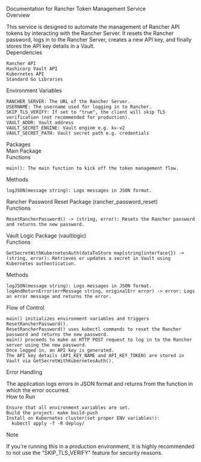 Documentation for Rancher Token Management Service    
Overview    

This service is designed to automate the management of Rancher API tokens by interacting with the Rancher Server. It resets the Rancher password, logs in to the Rancher Server, creates a new API key, and finally stores the API key details in a Vault.    
Dependencies    

    Rancher API
    Hashicorp Vault API
    Kubernetes API
    Standard Go Libraries

Environment Variables    

    RANCHER_SERVER: The URL of the Rancher Server.
    USERNAME: The username used for logging in to Rancher.
    SKIP_TLS_VERIFY: If set to "true", the client will skip TLS verification (not recommended for production).
    VAULT_ADDR: Vault address    
    VAULT_SECRET_ENGINE: Vault engine e.g. kv-v2    
    VAULT_SECRET_PATH: Vault secret path e.g. credentials

Packages    
Main Package    
Functions    

    main(): The main function to kick off the token management flow.

Methods    

    logJSON(message string): Logs messages in JSON format.

Rancher Password Reset Package (rancher_password_reset)    
Functions    

    ResetRancherPassword() -> (string, error): Resets the Rancher password and returns the new password.

Vault Logic Package (vaultlogic)    
Functions    

    GetSecretWithKubernetesAuth(dataToStore map[string]interface{}) -> (string, error): Retrieves or updates a secret in Vault using Kubernetes authentication.

Methods    

    logJSON(message string): Logs messages in JSON format.
    logAndReturnError(errMessage string, originalErr error) -> error: Logs an error message and returns the error.

Flow of Control    

    main() initializes environment variables and triggers ResetRancherPassword().
    ResetRancherPassword() uses kubectl commands to reset the Rancher password and returns the new password.
    main() proceeds to make an HTTP POST request to log in to the Rancher server using the new password.
    Once logged in, an API key is generated.
    The API key details (API_KEY_NAME and API_KEY_TOKEN) are stored in Vault via GetSecretWithKubernetesAuth().

Error Handling    

The application logs errors in JSON format and returns from the function in which the error occurred.    
How to Run    

    Ensure that all environment variables are set.
    Build the project: make build-push    
    Install on Kubernetes cluster(set proper ENV variables!):    
      kubectl apply -f -R deploy/

Note    

If you're running this in a production environment, it is highly recommended to not use the "SKIP_TLS_VERIFY" feature for security reasons.
